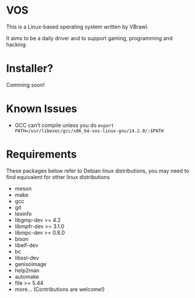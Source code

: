 # VOS

This is a Linux-based operating system written by VBrawl.

It aims to be a daily driver and to support gaming, programming and hacking.

# Installer?

Comming soon!

# Known Issues

* GCC can't compile unless you do `export PATH=/usr/libexec/gcc/x86_64-vos-linux-gnu/14.2.0/:$PATH`

# Requirements

These packages below refer to Debian linux distributions, you may
need to find equivalent for other linux distributions

* meson
* make
* gcc
* git
* texinfo
* libgmp-dev >= 4.2
* libmpfr-dev >= 3.1.0
* libmpc-dev >= 0.8.0
* bison
* libelf-dev
* bc
* libssl-dev
* genisoimage
* help2man
* automake
* file >= 5.44
* more... (Contributions are welcome!)
